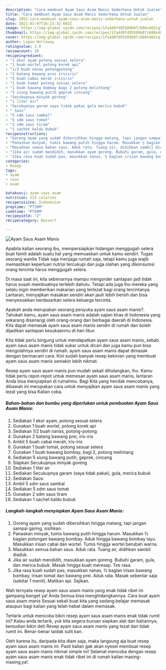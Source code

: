 ```yaml
---
description: "Cara membuat Ayam Saus Asam Manis Sederhana Untuk Jualan"
title: "Cara membuat Ayam Saus Asam Manis Sederhana Untuk Jualan"
slug: 1052-cara-membuat-ayam-saus-asam-manis-sederhana-untuk-jualan
date: 2021-01-07T16:23:32.602Z
image: https://img-global.cpcdn.com/recipes/1fa4d0fd95509b07/680x482cq70/ayam-saus-asam-manis-foto-resep-utama.jpg
thumbnail: https://img-global.cpcdn.com/recipes/1fa4d0fd95509b07/680x482cq70/ayam-saus-asam-manis-foto-resep-utama.jpg
cover: https://img-global.cpcdn.com/recipes/1fa4d0fd95509b07/680x482cq70/ayam-saus-asam-manis-foto-resep-utama.jpg
author: Logan Holloway
ratingvalue: 3.8
reviewcount: 10
recipeingredient:
- "1 ekor ayam potong sesuai selera"
- "1 buah wortel potong korek api"
- "1/2 buah nanas potongpotong"
- "2 batang bawang prei irisiris"
- "5 buah cabai merah irisiris"
- "1 buah tomat potong sesuai selera"
- "1 buah bawang bombay bagi 2 potong melintang"
- "5 siung bawang putih geprek cincang"
- "Secukupnya minyak goreng"
- "1 liter air"
- "Secukupnya garam saya tidak pakai gula merica bubuk"
- " Saus"
- "5 sdm saus sambal"
- "5 sdm saus tomat"
- "2 sdm saus tiram"
- "1 sachet kaldu bubuk"
recipeinstructions:
- "Goreng ayam yang sudah dibersihkan hingga matang, tapi jangan sampai garing, sisihkan."
- "Panaskan minyak, tumis bawang putih hingga harum. Masukkan ½ bagian potongan bawang bombay. Aduk hingga bawang bombay layu. Masukkan irisan cabai dan wortel. Tumis hingga wortel berubah warna."
- "Masukkan semua bahan saus. Aduk rata. Tuang air, didihkan sambil diaduk."
- "Jika air sudah mendidih, masukkan ayam goreng. Bubuhi garam, gula, dan merica bubuk. Masak hingga kuah meresap. Tes rasa."
- "Jika rasa kuah sudah pas, masukkan nanas, ½ bagian irisan bawang bombay, irisan tomat dan bawang prei. Aduk rata. Masak sebentar saja (sekitar 1 menit). Matikan api. Sajikan."
categories:
- Resep
tags:
- ayam
- saus
- asam

katakunci: ayam saus asam 
nutrition: 213 calories
recipecuisine: Indonesian
preptime: "PT30M"
cooktime: "PT49M"
recipeyield: "2"
recipecategory: Dessert

---
```



![Ayam Saus Asam Manis](https://img-global.cpcdn.com/recipes/1fa4d0fd95509b07/680x482cq70/ayam-saus-asam-manis-foto-resep-utama.jpg)

Apabila kalian seorang ibu, mempersiapkan hidangan menggugah selera buat famili adalah suatu hal yang memuaskan untuk kamu sendiri. Tugas seorang  wanita Tidak saja menjaga rumah saja, tetapi kamu juga wajib memastikan keperluan nutrisi tercukupi dan juga olahan yang dikonsumsi orang tercinta harus menggugah selera.

Di masa  saat ini, kita sebenarnya mampu mengorder santapan jadi tidak harus susah membuatnya terlebih dahulu. Tetapi ada juga lho mereka yang selalu ingin memberikan makanan yang terlezat bagi orang tercintanya. Lantaran, menyajikan masakan sendiri akan jauh lebih bersih dan bisa menyesuaikan berdasarkan selera keluarga tercinta. 



Apakah anda merupakan seorang penyuka ayam saus asam manis?. Tahukah kamu, ayam saus asam manis adalah sajian khas di Indonesia yang sekarang disenangi oleh orang-orang dari berbagai daerah di Indonesia. Kita dapat memasak ayam saus asam manis sendiri di rumah dan boleh dijadikan santapan kesukaanmu di hari libur.

Kita tidak perlu bingung untuk mendapatkan ayam saus asam manis, sebab ayam saus asam manis tidak sukar untuk dicari dan juga kamu pun bisa mengolahnya sendiri di rumah. ayam saus asam manis dapat dimasak dengan bermacam cara. Kini sudah banyak resep kekinian yang membuat ayam saus asam manis semakin lebih nikmat.

Resep ayam saus asam manis pun mudah sekali dihidangkan, lho. Kamu tidak perlu repot-repot untuk memesan ayam saus asam manis, lantaran Anda bisa menyiapkan di rumahmu. Bagi Kita yang hendak mencobanya, dibawah ini merupakan cara untuk menyajikan ayam saus asam manis yang lezat yang bisa Kalian coba.

<!--inarticleads1-->

##### Bahan-bahan dan bumbu yang diperlukan untuk pembuatan Ayam Saus Asam Manis:

1. Sediakan 1 ekor ayam, potong sesuai selera
1. Gunakan 1 buah wortel, potong korek api
1. Sediakan 1/2 buah nanas, potong-potong
1. Gunakan 2 batang bawang prei, iris-iris
1. Ambil 5 buah cabai merah, iris-iris
1. Gunakan 1 buah tomat, potong sesuai selera
1. Gunakan 1 buah bawang bombay, bagi 2, potong melintang
1. Sediakan 5 siung bawang putih, geprek, cincang
1. Siapkan Secukupnya minyak goreng
1. Sediakan 1 liter air
1. Sediakan Secukupnya garam (saya tidak pakai), gula, merica bubuk
1. Sediakan  Saus:
1. Ambil 5 sdm saus sambal
1. Sediakan 5 sdm saus tomat
1. Gunakan 2 sdm saus tiram
1. Sediakan 1 sachet kaldu bubuk




<!--inarticleads2-->

##### Langkah-langkah menyiapkan Ayam Saus Asam Manis:

1. Goreng ayam yang sudah dibersihkan hingga matang, tapi jangan sampai garing, sisihkan.
1. Panaskan minyak, tumis bawang putih hingga harum. Masukkan ½ bagian potongan bawang bombay. Aduk hingga bawang bombay layu. Masukkan irisan cabai dan wortel. Tumis hingga wortel berubah warna.
1. Masukkan semua bahan saus. Aduk rata. Tuang air, didihkan sambil diaduk.
1. Jika air sudah mendidih, masukkan ayam goreng. Bubuhi garam, gula, dan merica bubuk. Masak hingga kuah meresap. Tes rasa.
1. Jika rasa kuah sudah pas, masukkan nanas, ½ bagian irisan bawang bombay, irisan tomat dan bawang prei. Aduk rata. Masak sebentar saja (sekitar 1 menit). Matikan api. Sajikan.




Wah ternyata resep ayam saus asam manis yang enak tidak ribet ini gampang banget ya! Anda Semua bisa menghidangkannya. Cara buat ayam saus asam manis Sesuai sekali buat kita yang sedang belajar memasak ataupun bagi kalian yang telah hebat dalam memasak.

Tertarik untuk mencoba bikin resep ayam saus asam manis enak tidak rumit ini? Kalau anda tertarik, yuk kita segera buruan siapkan alat dan bahannya, kemudian bikin deh Resep ayam saus asam manis yang lezat dan tidak rumit ini. Benar-benar taidak sulit kan. 

Oleh karena itu, daripada kita diam saja, maka langsung aja buat resep ayam saus asam manis ini. Pasti kalian gak akan nyesel membuat resep ayam saus asam manis nikmat simple ini! Selamat mencoba dengan resep ayam saus asam manis enak tidak ribet ini di rumah kalian masing-masing,ya!.

